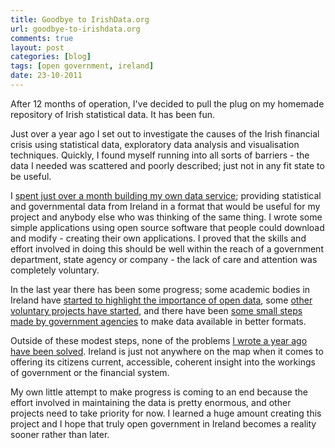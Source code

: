 ```yaml
---
title: Goodbye to IrishData.org
url: goodbye-to-irishdata.org
comments: true
layout: post
categories: [blog]
tags: [open government, ireland]
date: 23-10-2011
---
```

<p class="intro">After 12 months of operation, I've decided to pull the plug on my homemade repository of Irish statistical data. It has been fun.</p>
Just over a year ago I set out to investigate the causes of the Irish financial crisis using statistical data, exploratory data analysis and visualisation techniques. Quickly, I found myself running into all sorts of barriers - the data I needed was scattered and poorly described; just not in any fit state to be useful. 

I <a href="http://paulmay.org/blog/irish-data-hello-world/" title="spent just over a month building my own data service">spent just over a month building my own data service</a>; providing statistical and governmental data from Ireland in a format that would be useful for my project and anybody else who was thinking of the same thing. I wrote some simple applications using open source software that people could download and modify - creating their own applications. I proved that the skills and effort involved in doing this should be well within the reach of a government department, state agency or company - the lack of care and attention was completely voluntary.

In the last year there has been some progress; some academic bodies in Ireland have <a href="http://www.deri.ie/about/open-data" title="started to highlight the importance of open data">started to highlight the importance of open data</a>, some <a href="http://opendata.ie/" title="other voluntary projects have started">other voluntary projects have started</a>, and there have been <a href="http://data.fingal.ie/" title="some small steps made by government agencies">some small steps made by government agencies</a> to make data available in better formats. 

Outside of these modest steps, none of the problems <a href="http://paulmay.org/blog/ireland-as-pdf/" title="I wrote a year ago has really changed">I wrote a year ago have been solved</a>. Ireland is just not anywhere on the map when it comes to offering its citizens current, accessible, coherent insight into the workings of government or the financial system. 

My own little attempt to make progress is coming to an end because the effort involved in maintaining the data is pretty enormous, and other projects need to take priority for now. I learned a huge amount creating this project and I hope that truly open government in Ireland becomes a reality sooner rather than later.